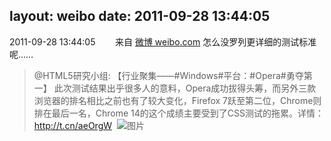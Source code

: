 layout: weibo
date: 2011-09-28 13:44:05
---
<meta name="referrer" content="no-referrer" />

2011-09-28 13:44:05  &nbsp;&nbsp;&nbsp;&nbsp;&nbsp;&nbsp; 来自 <a href="http://weibo.com/" rel="nofollow">微博 weibo.com</a>
怎么没罗列更详细的测试标准呢……
>  @HTML5研究小组: 【行业聚集——#Windows#平台：#Opera#勇夺第一】 此次测试结果出乎很多人的意料，Opera成功拔得头筹，而另外三款浏览器的排名相比之前也有了较大变化，Firefox 7跃至第二位，Chrome则排在最后一名，Chrome 14的这个成绩主要受到了CSS测试的拖累。详情：http://t.cn/aeOrgW ​​​
>  ![图片](https://ww1.sinaimg.cn/large/71ec5295tw1dll0uhjatvj.jpg)
